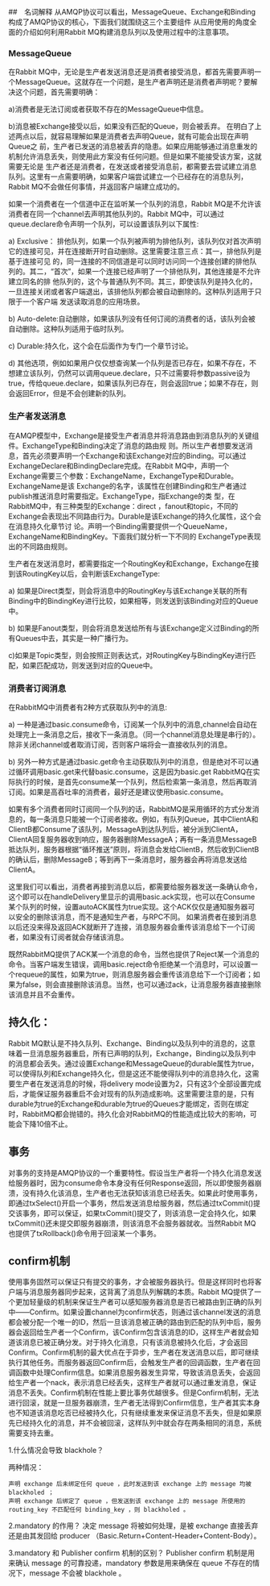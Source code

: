 
##　名词解释
从AMQP协议可以看出，MessageQueue、Exchange和Binding构成了AMQP协议的核心，下面我们就围绕这三个主要组件    从应用使用的角度全面的介绍如何利用Rabbit MQ构建消息队列以及使用过程中的注意事项。

### MessageQueue
在Rabbit MQ中，无论是生产者发送消息还是消费者接受消息，都首先需要声明一个MessageQueue。这就存在一个问题，是生产者声明还是消费者声明呢？要解决这个问题，首先需要明确：

a)消费者是无法订阅或者获取不存在的MessageQueue中信息。

b)消息被Exchange接受以后，如果没有匹配的Queue，则会被丢弃。
在明白了上述两点以后，就容易理解如果是消费者去声明Queue，就有可能会出现在声明Queue之 前，生产者已发送的消息被丢弃的隐患。如果应用能够通过消息重发的机制允许消息丢失，则使用此方案没有任何问题。但是如果不能接受该方案，这就需要无论是 生产者还是消费者，在发送或者接受消息前，都需要去尝试建立消息队列。这里有一点需要明确，如果客户端尝试建立一个已经存在的消息队列，Rabbit MQ不会做任何事情，并返回客户端建立成功的。

如果一个消费者在一个信道中正在监听某一个队列的消息，Rabbit MQ是不允许该消费者在同一个channel去声明其他队列的。Rabbit MQ中，可以通过queue.declare命令声明一个队列，可以设置该队列以下属性:

a) Exclusive： 排他队列，如果一个队列被声明为排他队列，该队列仅对首次声明它的连接可见，并在连接断开时自动删除。这里需要注意三点：其一，排他队列是基于连接可见 的，同一连接的不同信道是可以同时访问同一个连接创建的排他队列的。其二，“首次”，如果一个连接已经声明了一个排他队列，其他连接是不允许建立同名的排 他队列的，这个与普通队列不同。其三，即使该队列是持久化的，一旦连接关闭或者客户端退出，该排他队列都会被自动删除的。这种队列适用于只限于一个客户端 发送读取消息的应用场景。

b)   Auto-delete:自动删除，如果该队列没有任何订阅的消费者的话，该队列会被自动删除。这种队列适用于临时队列。

c)   Durable:持久化，这个会在后面作为专门一个章节讨论。

d)  其他选项，例如如果用户仅仅想查询某一个队列是否已存在，如果不存在，不想建立该队列，仍然可以调用queue.declare，只不过需要将参数passive设为true，传给queue.declare，如果该队列已存在，则会返回true；如果不存在，则会返回Error，但是不会创建新的队列。

### 生产者发送消息
在AMQP模型中，Exchange是接受生产者消息并将消息路由到消息队列的关键组件。ExchangeType和Binding决定了消息的路由规 则。所以生产者想要发送消息，首先必须要声明一个Exchange和该Exchange对应的Binding。可以通过 ExchangeDeclare和BindingDeclare完成。在Rabbit MQ中，声明一个Exchange需要三个参数：ExchangeName，ExchangeType和Durable。ExchangeName是该 Exchange的名字，该属性在创建Binding和生产者通过publish推送消息时需要指定。ExchangeType，指Exchange的类 型，在RabbitMQ中，有三种类型的Exchange：direct ，fanout和topic，不同的Exchange会表现出不同路由行为。Durable是该Exchange的持久化属性，这个会在消息持久化章节讨 论。声明一个Binding需要提供一个QueueName，ExchangeName和BindingKey。下面我们就分析一下不同的 ExchangeType表现出的不同路由规则。

生产者在发送消息时，都需要指定一个RoutingKey和Exchange，Exchange在接到该RoutingKey以后，会判断该ExchangeType:

a) 如果是Direct类型，则会将消息中的RoutingKey与该Exchange关联的所有Binding中的BindingKey进行比较，如果相等，则发送到该Binding对应的Queue中。

b) 如果是Fanout类型，则会将消息发送给所有与该Exchange定义过Binding的所有Queues中去，其实是一种广播行为。

c)如果是Topic类型，则会按照正则表达式，对RoutingKey与BindingKey进行匹配，如果匹配成功，则发送到对应的Queue中。

### 消费者订阅消息
在RabbitMQ中消费者有2种方式获取队列中的消息:

a)  一种是通过basic.consume命令，订阅某一个队列中的消息,channel会自动在处理完上一条消息之后，接收下一条消息。（同一个channel消息处理是串行的）。除非关闭channel或者取消订阅，否则客户端将会一直接收队列的消息。

b)  另外一种方式是通过basic.get命令主动获取队列中的消息，但是绝对不可以通过循环调用basic.get来代替basic.consume，这是因为basic.get RabbitMQ在实际执行的时候，是首先consume某一个队列，然后检索第一条消息，然后再取消订阅。如果是高吞吐率的消费者，最好还是建议使用basic.consume。

如果有多个消费者同时订阅同一个队列的话，RabbitMQ是采用循环的方式分发消息的，每一条消息只能被一个订阅者接收。例如，有队列Queue，其中ClientA和ClientB都Consume了该队列，MessageA到达队列后，被分派到ClientA，ClientA回复服务器收到响应，服务器删除MessageA；再有一条消息MessageB抵达队列，服务器根据“循环推送”原则，将消息会发给ClientB，然后收到ClientB的确认后，删除MessageB；等到再下一条消息时，服务器会再将消息发送给ClientA。

这里我们可以看出，消费者再接到消息以后，都需要给服务器发送一条确认命令，这个即可以在handleDelivery里显示的调用basic.ack实现，也可以在Consume某个队列的时候，设置autoACK属性为true实现。这个ACK仅仅是通知服务器可以安全的删除该消息，而不是通知生产者，与RPC不同。 如果消费者在接到消息以后还没来得及返回ACK就断开了连接，消息服务器会重传该消息给下一个订阅者，如果没有订阅者就会存储该消息。

既然RabbitMQ提供了ACK某一个消息的命令，当然也提供了Reject某一个消息的命令。当客户端发生错误，调用basic.reject命令拒绝某一个消息时，可以设置一个requeue的属性，如果为true，则消息服务器会重传该消息给下一个订阅者；如果为false，则会直接删除该消息。当然，也可以通过ack，让消息服务器直接删除该消息并且不会重传。

## 持久化：

Rabbit MQ默认是不持久队列、Exchange、Binding以及队列中的消息的，这意味着一旦消息服务器重启，所有已声明的队列，Exchange，Binding以及队列中的消息都会丢失。通过设置Exchange和MessageQueue的durable属性为true，可以使得队列和Exchange持久化，但是这还不能使得队列中的消息持久化，这需要生产者在发送消息的时候，将delivery mode设置为2，只有这3个全部设置完成后，才能保证服务器重启不会对现有的队列造成影响。这里需要注意的是，只有durable为true的Exchange和durable为true的Queues才能绑定，否则在绑定时，RabbitMQ都会抛错的。持久化会对RabbitMQ的性能造成比较大的影响，可能会下降10倍不止。


## 事务
对事务的支持是AMQP协议的一个重要特性。假设当生产者将一个持久化消息发送给服务器时，因为consume命令本身没有任何Response返回，所以即使服务器崩溃，没有持久化该消息，生产者也无法获知该消息已经丢失。如果此时使用事务，即通过txSelect()开启一个事务，然后发送消息给服务器，然后通过txCommit()提交该事务，即可以保证，如果txCommit()提交了，则该消息一定会持久化，如果txCommit()还未提交即服务器崩溃，则该消息不会服务器就收。当然Rabbit MQ也提供了txRollback()命令用于回滚某一个事务。

## confirm机制
使用事务固然可以保证只有提交的事务，才会被服务器执行。但是这样同时也将客户端与消息服务器同步起来，这背离了消息队列解耦的本质。Rabbit MQ提供了一个更加轻量级的机制来保证生产者可以感知服务器消息是否已被路由到正确的队列中——Confirm。如果设置channel为confirm状态，则通过该channel发送的消息都会被分配一个唯一的ID，然后一旦该消息被正确的路由到匹配的队列中后，服务器会返回给生产者一个Confirm，该Confirm包含该消息的ID，这样生产者就会知道该消息已被正确分发。对于持久化消息，只有该消息被持久化后，才会返回Confirm。Confirm机制的最大优点在于异步，生产者在发送消息以后，即可继续执行其他任务。而服务器返回Confirm后，会触发生产者的回调函数，生产者在回调函数中处理Confirm信息。如果消息服务器发生异常，导致该消息丢失，会返回给生产者一个nack，表示消息已经丢失，这样生产者就可以通过重发消息，保证消息不丢失。Confirm机制在性能上要比事务优越很多。但是Confirm机制，无法进行回滚，就是一旦服务器崩溃，生产者无法得到Confirm信息，生产者其实本身也不知道该消息吃否已经被持久化，只有继续重发来保证消息不丢失，但是如果原先已经持久化的消息，并不会被回滚，这样队列中就会存在两条相同的消息，系统需要支持去重。

1.什么情况会导致 blackhole？

两种情况：

    声明 exchange 后未绑定任何 queue ，此时发送到该 exchange 上的 message 均被 blackholed ；
    声明 exchange 后绑定了 queue ，但发送到该 exchange 上的 message 所使用的 routing_key 不匹配任何 binding_key ，则 blackholed 。


2.mandatory 的作用？
      决定 message 将被如何处理，是被 exchange 直接丢弃还是由其发回给 producer （Basic.Return+Content-Header+Content-Body）。


3.mandatory 和 Publisher confirm 机制的区别？
      Publisher confirm 机制是用来确认 message 的可靠投递，mandatory 参数是用来确保在 queue 不存在的情况下，message 不会被 blackhole 。